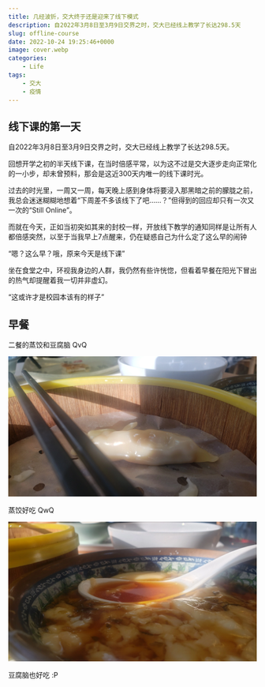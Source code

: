 ```yaml
---
title: 几经波折，交大终于还是迎来了线下模式
description: 自2022年3月8日至3月9日交界之时，交大已经线上教学了长达298.5天
slug: offline-course
date: 2022-10-24 19:25:46+0000
image: cover.webp
categories:
    - Life
tags:
    - 交大
    - 疫情
---
```


## 线下课的第一天

自2022年3月8日至3月9日交界之时，交大已经线上教学了长达298.5天。

回想开学之初的半天线下课，在当时倍感平常，以为这不过是交大逐步走向正常化的一小步，却未曾预料，那会是这近300天内唯一的线下课时光。

过去的时光里，一周又一周，每天晚上感到身体将要浸入那黑暗之前的朦胧之前，我总会迷迷糊糊地想着“下周差不多该线下了吧……？”但得到的回应却只有一次又一次的“Still Online”。

而就在今天，正如当初突如其来的封校一样，开放线下教学的通知同样是让所有人都倍感突然，以至于当我早上7点醒来，仍在疑惑自己为什么定了这么早的闹钟

“嗯？这么早？哦，原来今天是线下课”

坐在食堂之中，环视我身边的人群，我仍然有些许恍惚，但看着早餐在阳光下冒出的热气却提醒着我一切并非虚幻。

“这或许才是校园本该有的样子”

## 早餐

二餐的蒸饺和豆腐脑 QvQ

![蒸饺](./breakfast1.webp)

蒸饺好吃 QwQ

![豆腐脑](./breakfast2.webp)

豆腐脑也好吃 :P
